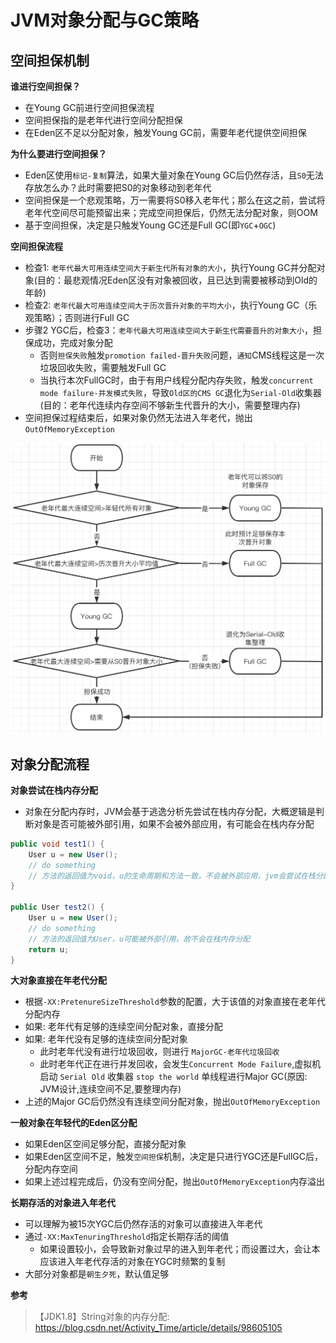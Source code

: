 # JVM对象分配与GC策略

## 空间担保机制

**谁进行空间担保？**
- 在Young GC前进行空间担保流程
- 空间担保指的是老年代进行空间分配担保
- 在Eden区不足以分配对象，触发Young GC前，需要年老代提供空间担保

**为什么要进行空间担保？**
- Eden区使用`标记-复制`算法，如果大量对象在Young GC后仍然存活，且`S0`无法存放怎么办？此时需要把S0的对象移动到老年代
- 空间担保是一个悲观策略，万一需要将S0移入老年代；那么在这之前，尝试将老年代空间尽可能预留出来；完成空间担保后，仍然无法分配对象，则OOM
- 基于空间担保，决定是只触发Young GC还是Full GC(即`YGC`+`OGC`)

**空间担保流程**
- 检查1: `老年代最大可用连续空间大于新生代所有对象的大小`，执行Young GC并分配对象(目的：最悲观情况Eden区没有对象被回收，且已达到需要被移动到Old的年龄)
- 检查2: `老年代最大可用连续空间大于历次晋升对象的平均大小`，执行Young GC（乐观策略）；否则进行Full GC
- 步骤2 YGC后，检查3：`老年代最大可用连续空间大于新生代需要晋升的对象大小`，担保成功，完成对象分配
    - 否则`担保失败`触发`promotion failed-晋升失败`问题，`通知`CMS线程这是一次垃圾回收失败，需要触发Full GC
    - 当执行本次FullGC时，由于有用户线程分配内存失败，触发`concurrent mode failure-并发模式失败`，导致`Old区的CMS GC`退化为`Serial-Old`收集器(目的：老年代连续内存空间不够新生代晋升的大小，需要整理内存)
- 空间担保过程结束后，如果对象仍然无法进入年老代，抛出`OutOfMemoryException`

![jvm_空间担保](./images/jvm_空间担保.png)

## 对象分配流程

**对象尝试在栈内存分配**

- 对象在分配内存时，JVM会基于逃逸分析先尝试在栈内存分配，大概逻辑是判断对象是否可能被外部引用，如果不会被外部应用，有可能会在栈内存分配

```java
public void test1() {
    User u = new User();
    // do something
    // 方法的返回值为void，u的生命周期和方法一致，不会被外部应用，jvm会尝试在栈分配对象
}

public User test2() {
    User u = new User();
    // do something
    // 方法的返回值为User，u可能被外部引用，故不会在栈内存分配
    return u;
}

```

**大对象直接在年老代分配**
- 根据`-XX:PretenureSizeThreshold`参数的配置，大于该值的对象直接在老年代分配内存
- 如果: 老年代有足够的连续空间分配对象，直接分配
- 如果: 老年代没有足够的连续空间分配对象
  - 此时老年代没有进行垃圾回收，则进行 `MajorGC-老年代垃圾回收`
  - 此时老年代正在进行并发回收，会发生`Concurrent Mode Failure`,虚拟机启动 `Serial Old` 收集器 `stop the world` 单线程进行Major GC(原因: JVM设计,连续空间不足,要整理内存)
- 上述的Major GC后仍然没有连续空间分配对象，抛出`OutOfMemoryException`

**一般对象在年轻代的Eden区分配**
- 如果Eden区空间足够分配，直接分配对象
- 如果Eden区空间不足，触发`空间担保`机制，决定是只进行YGC还是FullGC后，分配内存空间
- 如果上述过程完成后，仍没有空间分配，抛出`OutOfMemoryException`内存溢出

**长期存活的对象进入年老代**
- 可以理解为被15次YGC后仍然存活的对象可以直接进入年老代
- 通过```-XX:MaxTenuringThreshold```指定长期存活的阈值
  - 如果设置较小，会导致新对象过早的进入到年老代；而设置过大，会让本应该进入年老代存活的对象在YGC时频繁的复制
- 大部分对象都是`朝生夕死`，默认值足够

**参考**
> 【JDK1.8】String对象的内存分配: https://blog.csdn.net/Activity_Time/article/details/98605105